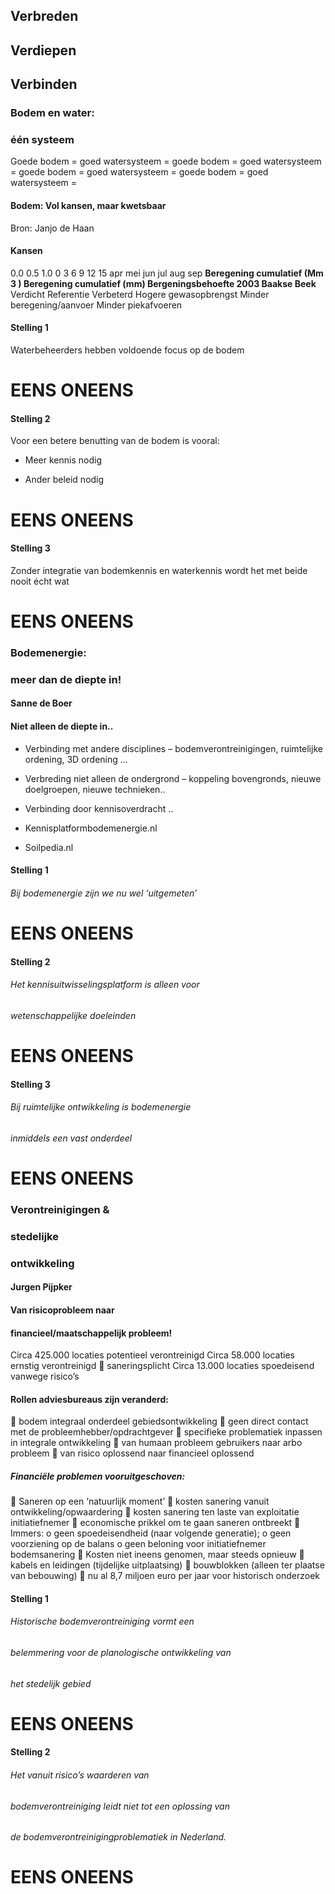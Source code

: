 ## Verbreden 

## Verdiepen 

## Verbinden 


### Bodem en water: 

### één systeem 

Goede bodem = goed watersysteem = goede bodem = goed watersysteem = goede bodem = goed watersysteem = goede bodem = goed watersysteem = 


#### Bodem: Vol kansen, maar kwetsbaar 

Bron: Janjo de Haan 


#### Kansen 

0.0 0.5 1.0 0 3 6 9 12 15 apr mei jun jul aug sep **Beregening cumulatief (Mm 3 ) Beregening cumulatief (mm) Bergeningsbehoefte 2003 Baakse Beek** Verdicht Referentie Verbeterd Hogere gewasopbrengst Minder beregening/aanvoer Minder piekafvoeren 


#### Stelling 1 

 Waterbeheerders hebben voldoende focus op de bodem 

# EENS ONEENS 


#### Stelling 2 

 Voor een betere benutting van de bodem is vooral: 

- Meer kennis nodig 

- Ander beleid nodig 

# EENS ONEENS 


#### Stelling 3 

 Zonder integratie van bodemkennis en waterkennis wordt het met beide nooit écht wat 

# EENS ONEENS 


### Bodemenergie: 

### meer dan de diepte in! 

#### Sanne de Boer 



#### Niet alleen de diepte in.. 

- Verbinding met andere disciplines –     bodemverontreinigingen, ruimtelijke ordening, 3D     ordening ... 

- Verbreding niet alleen de ondergrond – koppeling     bovengronds, nieuwe doelgroepen, nieuwe technieken.. 

- Verbinding door kennisoverdracht .. 

- Kennisplatformbodemenergie.nl 

- Soilpedia.nl 


#### Stelling 1 

###### Bij bodemenergie zijn we nu wel ‘uitgemeten’ 

# EENS ONEENS 


#### Stelling 2 

###### Het kennisuitwisselingsplatform is alleen voor 

###### wetenschappelijke doeleinden 

# EENS ONEENS 


#### Stelling 3 

###### Bij ruimtelijke ontwikkeling is bodemenergie 

###### inmiddels een vast onderdeel 

# EENS ONEENS 


### Verontreinigingen & 

### stedelijke 

### ontwikkeling 

#### Jurgen Pijpker 


#### Van risicoprobleem naar 

#### financieel/maatschappelijk probleem! 

Circa 425.000 locaties potentieel verontreinigd Circa 58.000 locaties ernstig verontreinigd  saneringsplicht Circa 13.000 locaties spoedeisend vanwege risico’s 


#### Rollen adviesbureaus zijn veranderd: 

 bodem integraal onderdeel gebiedsontwikkeling  geen direct contact met de probleemhebber/opdrachtgever  specifieke problematiek inpassen in integrale ontwikkeling  van humaan probleem gebruikers naar arbo probleem  van risico oplossend naar financieel oplossend 


##### Financiële problemen vooruitgeschoven: 

 Saneren op een ‘natuurlijk moment’  kosten sanering vanuit ontwikkeling/opwaardering  kosten sanering ten laste van exploitatie initiatiefnemer  economische prikkel om te gaan saneren ontbreekt  Immers: o geen spoedeisendheid (naar volgende generatie); o geen voorziening op de balans o geen beloning voor initiatiefnemer bodemsanering  Kosten niet ineens genomen, maar steeds opnieuw  kabels en leidingen (tijdelijke uitplaatsing)  bouwblokken (alleen ter plaatse van bebouwing)  nu al 8,7 miljoen euro per jaar voor historisch onderzoek 


#### Stelling 1 

###### Historische bodemverontreiniging vormt een 

###### belemmering voor de planologische ontwikkeling van 

###### het stedelijk gebied 

# EENS ONEENS 


#### Stelling 2 

###### Het vanuit risico’s waarderen van 

###### bodemverontreiniging leidt niet tot een oplossing van 

###### de bodemverontreinigingproblematiek in Nederland. 

# EENS ONEENS 


